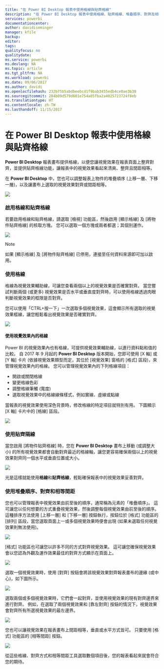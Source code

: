 ```yaml
---
title: "在 Power BI Desktop 報表中使用格線與貼齊格線"
description: "在 Power BI Desktop 報表中使用格線、貼齊格線、堆疊順序、對齊及相等間距"
services: powerbi
documentationcenter: 
author: davidiseminger
manager: kfile
backup: 
editor: 
tags: 
qualityfocus: no
qualitydate: 
ms.service: powerbi
ms.devlang: NA
ms.topic: article
ms.tgt_pltfrm: NA
ms.workload: powerbi
ms.date: 09/06/2017
ms.author: davidi
ms.openlocfilehash: 232b75b5abdbeebcd1f9bab3455edb4ce0ae3b30
ms.sourcegitcommit: 284b09d579d601e754a05fba2a4025723724f8eb
ms.translationtype: HT
ms.contentlocale: zh-TW
ms.lasthandoff: 11/15/2017
---
```

# <a name="use-gridlines-and-snap-to-grid-in-power-bi-desktop-reports"></a>在 Power BI Desktop 報表中使用格線與貼齊格線
**Power BI Desktop** 報表畫布提供格線，以便您讓視覺效果在報表頁面上整齊對齊，並提供貼齊格線功能，讓報表中的視覺效果看起來清爽、整齊且間距相等。

在 **Power BI Desktop** 中，您也可以調整報表上物件的堆疊順序 (上移一層、下移一層)，以及讓畫布上選取的視覺效果對齊或間距相等。

![](media/desktop-gridlines-snap-to-grid/snap-to-grid_0.png)

### <a name="enabling-gridlines-and-snap-to-grid"></a>啟用格線和貼齊格線
若要啟用格線和貼齊格線，請選取 [檢視] 功能區，然後啟用 [顯示格線] 及 [將物件貼齊格線] 的核取方塊。 您可以選取一個方塊或兩者都選；其個別運作。

![](media/desktop-gridlines-snap-to-grid/snap-to-grid_1.png)

> [!NOTE]
> 如果 [顯示格線] 及 [將物件貼齊格線] 已停用，連接至任何資料來源即可加以啟用。
> 
> 

### <a name="using-gridlines"></a>使用格線
格線為視覺效果輔助線，可讓您查看兩個以上的視覺效果是否確實對齊。 當您嘗試判斷兩個 (或更多) 視覺效果是否水平或垂直度對齊時，可以使用格線透過肉眼判斷視覺效果的框限是否對齊。

您可以使用「CTRL+按一下」一次選取多個視覺效果，這會顯示所有選取的視覺效果框線，讓您輕鬆看出視覺效果是否確實對齊。

![](media/desktop-gridlines-snap-to-grid/snap-to-grid_2.png)

#### <a name="using-gridlines-inside-visuals"></a>使用視覺效果內的格線
Power BI 的視覺效果內也有格線，可提供視覺效果輔助線，以進行資料點和值的比較。 自 2017 年 9 月起的 **Power BI Desktop** 版本開始，您即可使用 [X 軸] 或 [Y 軸] 卡片 (依據視覺效果類型而定，其位於 [視覺效果] 窗格的 [格式] 區段)，來管理視覺效果內的格線。 您可以管理視覺效果內的下列格線項目：

* 開啟或關閉格線
* 變更格線色彩
* 調整格線筆觸 (寬度)
* 選取視覺效果中的格線線條樣式，例如實線、虛線或點線

當報表的視覺效果使用深色背景時，修改格線的特定項目就特別有用。 下圖顯示 [X 軸] 卡片中的 [格線] 區段。

![](media/desktop-gridlines-snap-to-grid/snap-to-grid_9.png)

### <a name="using-snap-to-grid"></a>使用貼齊隔線
當您啟用 [將物件貼齊格線] 時，您在 **Power BI Desktop** 畫布上移動 (或調整大小) 的所有視覺效果都會自動對齊最近的格線軸，讓您更容易確保兩個以上的視覺效果對齊同一個水平或垂直位置或大小。

![](media/desktop-gridlines-snap-to-grid/snap-to-grid_3.png)

光是這樣就能使用**格線**和**貼齊格線**，輕鬆確保報表中的視覺效果妥善對齊。

### <a name="using-z-order-align-and-distribute"></a>使用堆疊順序、對齊和相等間距
您也可以管理報表中視覺效果由前至後的順序，通常稱為元素的「堆疊順序」。 這可讓您以任何想要的方式重疊視覺效果，然後調整每個視覺效果由前至後的順序。 這種排序方法使用 [上移一層] 和 [下移一層] 按鈕執行，按鈕位於 [格式] 功能區的 [排列] 區段，當您選取頁面上一或多個視覺效果時便會出現 (如果未選取任何視覺效果則無法使用)。

![](media/desktop-gridlines-snap-to-grid/snap-to-grid_4.png)

[格式] 功能區也可讓您以許多不同的方式對齊視覺效果。 這可讓您確保視覺效果會以您認為外觀及運作效果最佳的對齊方式顯示在頁面上。

![](media/desktop-gridlines-snap-to-grid/snap-to-grid_5.png)

選取一個視覺效果時，使用 [對齊] 按鈕會將該視覺效果對齊報表畫布的邊緣 (或中心)，如下圖所示。

![](media/desktop-gridlines-snap-to-grid/snap-to-grid_6.png)

選取兩個或多個視覺效果時，它們會一起對齊，並使用視覺效果的現有對齊邊界來進行對齊。 例如，在選取了兩個視覺效果和 [靠左對齊] 按鈕的情況下，視覺效果會對齊所有所選視覺效果的最左邊界。

![](media/desktop-gridlines-snap-to-grid/snap-to-grid_7.png)

您也可以讓視覺效果在報表畫布上間距相等，垂直或水平方式皆可。 只要使用 [格式] 功能區的 [相等間距] 按鈕。

![](media/desktop-gridlines-snap-to-grid/snap-to-grid_8.png)

從這些格線、對齊方式和相等間距工具選取數個項目後，您的報表看起來就會符合您的期待。

